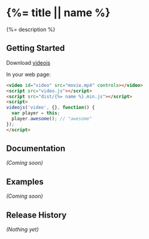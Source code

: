 # {%= title || name %}

{%= description %}

## Getting Started
Download [videojs](http://www.videojs.com/)

In your web page:

```html
<video id="video" src="movie.mp4" controls></video>
<script src="video.js"></script>
<script src="dist/{%= name %}.min.js"></script>
<script>
videojs('video', {}, function() {
  var player = this;
  player.awesome(); // "awesome"
});
</script>
```

## Documentation
_(Coming soon)_

## Examples
_(Coming soon)_

## Release History
_(Nothing yet)_
